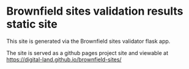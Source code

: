 # Brownfield sites validation results static site

This site is generated via the Brownfield sites validator flask app.

The site is served as a github pages project site and viewable at https://digital-land.github.io/brownfield-sites/
